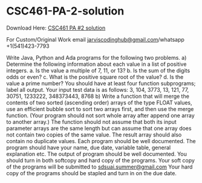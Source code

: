 # CSC461-PA-2-solution

Download Here: [CSC461 PA #2  solution](https://jarviscodinghub.com/assignment/csc461-pa-2-solution/)

For Custom/Original Work email jarviscodinghub@gmail.com/whatsapp +1(541)423-7793

Write Java, Python and Ada programs for the following two problems.
a) Determine the following information about each value in a list of positive integers. a. Is the value a multiple of 7, 11, or 13? b. Is the sum of the digits odds or even? c. What is the positive square root of the value? d. Is the value a prime number?
You should have at least four function subprograms; label all output. Your input test data is as follows:
3, 104, 3773, 13, 121, 77, 30751, 1233222, 348373443, 8768
b) Write a function that will merge the contents of two sorted (ascending order) arrays of the type FLOAT values, use an efficient bubble sort to sort two arrays first, and then use the merge function. (Your program should not sort whole array after append one array to another array.) The function should not assume that both its input parameter arrays are the same length but can assume that one array does not contain two copies of the same value. The result array should also contain no duplicate values.
Each program should be well documented. The program should have your name, due date, variable table, general explanation etc. The output of program should be well documented.
You should turn in both softcopy and hard copy of the programs.
Your soft copy of the programs will be submitted to sdsuai.summer@gmail.com Your hard copy of the programs should be stapled and turn in on the due date.
